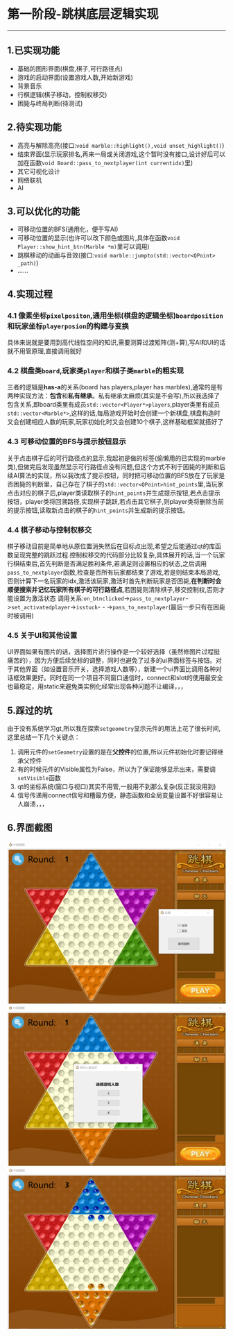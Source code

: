# 第一阶段-跳棋底层逻辑实现
---
## 1.已实现功能

- 基础的图形界面(棋盘,棋子,可行路径点)
- 游戏的启动界面(设置游戏人数,开始新游戏)
- 背景音乐
- 行棋逻辑(棋子移动，控制权移交)
- 困毙与终局判断(待测试)

## 2.待实现功能
- 高亮与解除高亮(接口:```void marble::highlight(),void unset_highlight()```)
- 结束界面(显示玩家排名,再来一局或关闭游戏,这个暂时没有接口,设计好后可以加在函数```void Board::pass_to_nextplayer(int currentidx)```里)
- 其它可视化设计
- 网络联机
- AI

## 3.可以优化的功能

- 可移动位置的BFS(通用化，便于写AI)
- 可移动位置的显示(也许可以改下颜色或图片,具体在函数```void Player::show_hint_btn(Marble *m)```里可以调用)
- 跳棋移动的动画与音效(接口:```void marble::jumpto(std::vector<QPoint> _path)```)
- ......

## 4.实现过程

### 4.1 **像素坐标**```pixelpositon```,**通用坐标**(棋盘的逻辑坐标)```boardposition```和**玩家坐标**```playerposion```的构建与变换

具体来说就是要用到高代线性空间的知识,需要测算过渡矩阵(测+算),写AI和UI的话就不用管原理,直接调用就好

### 4.2 棋盘类```board```,玩家类```player```和棋子类```marble```的粗实现

三者的逻辑是**has-a**的关系(board has players,player has marbles),通常的是有两种实现方法：**包含**和**私有继承**。私有继承太麻烦(其实是不会写),所以我选择了包含关系,即board类里有成员```std::vector<Player*>players```,player类里有成员```std::vector<Marble*>```,这样的话,每局游戏开始时会创建一个新棋盘,棋盘构造时又会创建相应人数的玩家,玩家初始化时又会创建10个棋子,这样基础框架就搭好了

### 4.3 可移动位置的BFS与提示按钮显示

关于点击棋子后的可行路径点的显示,我起初是做的标签(偷懒用的已实现的marble类),但做完后发现虽然显示可行路径点没有问题,但这个方式不利于困毙的判断和后续AI算法的实现，所以我改成了提示按钮，同时把可移动位置的BFS放在了玩家是否困毙的判断里，自己存在了棋子的```std::vector<QPoint>hint_points```里,当玩家点击对应的棋子后,player类读取棋子的```hint_points```并生成提示按钮,若点击提示按钮，player类将回溯路径,实现棋子跳跃,若点击其它棋子,则player类将删除当前的提示按钮,读取新点击的棋子的```hint_points```并生成新的提示按钮。

### 4.4 棋子移动与控制权移交

棋子移动目前是简单地从原位置消失然后在目标点出现,希望之后能通过qt的库函数呈现完整的跳跃过程.控制权移交的代码部分比较复杂,具体展开的话,当一个玩家行棋结束后,首先判断是否满足胜利条件,若满足则设置相应的状态,之后调用```pass_to_nextplayer```函数,检查是否所有玩家都结束了游戏,若是则结束本局游戏,否则计算下一名玩家的idx,激活该玩家,激活时首先判断玩家是否困毙,**在判断时会顺便搜索并记忆玩家所有棋子的可行路径点**,若困毙则清除棋子,移交控制权,否则才能设置为激活状态
调用关系:```on_btnclicked```->```pass_to_nextplayer```->```set_activatedplayer```->```isstuck```-  -  ->```pass_to_nextplayer```(最后一步只有在困毙时被调用)

### 4.5 关于UI和其他设置
UI界面如果有图片的话，选择图片进行操作是一个较好选择（虽然修图片过程挺痛苦的），因为方便后续坐标的调整，同时也避免了过多的ui界面标签与按钮。对于其他界面（如设置音乐开关，选择游戏人数等），新建一个ui界面比调用各种对话框效果更好。同时在同一个项目不同窗口通信时，connect和slot的使用最安全也最稳定，用static来避免类实例化经常出现各种问题不让编译，，，

## 5.踩过的坑

由于没有系统学习gt,所以我在探索```setgeometry```显示元件的用法上花了很长时间,这里总结一下几个关键点：

1. 调用元件的```setGeometry```设置的是在**父控件**的位置,所以元件初始化时要记得继承父控件
2. 有的时候元件的Visible属性为False，所以为了保证能够显示出来，需要调```setVisible```函数
3. qt的坐标系统(窗口与视口)其实不用管,一般用不到那么复杂(反正我没用到)
4. 信号传递用connect信号和槽最方便，静态函数和全局变量设置不好很容易让人崩溃，，，
## 6.界面截图
![avatar](image/1.png)
![avatar](image/2.png)
![avatar](image/3.png)

